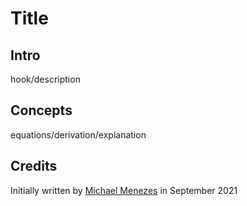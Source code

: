 # Title

## Intro

hook/description


## Concepts

equations/derivation/explanation


## Credits

Initially written by [Michael Menezes](https://github.com/Menezmic21/) in September 2021
